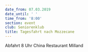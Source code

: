 ```yaml
---
date_from: 07.03.2019
date_until: ' '
time_from: '8:00'
section: event
club: Seniorenklub
title: Tagesfahrt nach Mozzecane
---
```

Abfahrt 8 Uhr China Restaurant Milland
